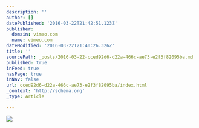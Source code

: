 ```yaml
---
description: ''
author: []
datePublished: '2016-03-22T21:42:51.123Z'
publisher:
  domain: vimeo.com
  name: vimeo.com
dateModified: '2016-03-22T21:40:26.326Z'
title: ''
sourcePath: _posts/2016-03-22-cced92d6-d22a-466c-ae73-e2f3f82095ba.md
published: true
inFeed: true
hasPage: true
inNav: false
url: cced92d6-d22a-466c-ae73-e2f3f82095ba/index.html
_context: 'http://schema.org'
_type: Article

---
```

![](https://i.vimeocdn.com/video/434629874_590x332.jpg)